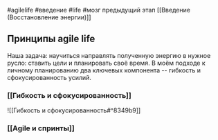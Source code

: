 #agilelife #введение #life #мозг 
предыдущий этап [[Введение (Восстановление энергии)]]
## Принципы agile life

Наша задача: научиться направлять полученную энергию в нужное русло: ставить цели и планировать своё время. В моём подходе к личному планированию два ключевых компонента -- гибкость и сфокусированность усилий.

### [[Гибкость и сфокусированность]]
![[Гибкость и сфокусированность#^8349b9]]

### [[Agile и спринты]]